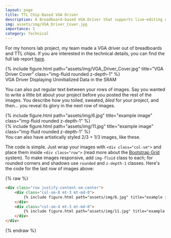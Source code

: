 ```yaml
---
layout: page
title: TTL Chip-Based VGA Driver
description: A Breadboard-based VGA Driver that supports live-editing of the image displayed on the monitor.
img: assets/img/VGA_Driver_Cover.jpg
importance: 1
category: Technical
---
```


For my honors lab project, my team made a VGA driver out of breadboards and TTL chips. If you are interested in the technical details, you can find the full lab report [here](assets/pdf/SP23_Honors_Lab_Final_Reports.pdf).

<div class="row">
    <div class="col-sm mt-3 mt-md-0">
        {% include figure.html path="assets/img/VGA_Driver_Cover.jpg" title="VGA Driver Cover" class="img-fluid rounded z-depth-1" %}
    </div>
</div>
<div class="caption">
    VGA Driver Displaying Uninitialized Data in the SRAM
</div>

You can also put regular text between your rows of images.
Say you wanted to write a little bit about your project before you posted the rest of the images.
You describe how you toiled, sweated, *bled* for your project, and then... you reveal its glory in the next row of images.


<div class="row justify-content-sm-center">
    <div class="col-sm-8 mt-3 mt-md-0">
        {% include figure.html path="assets/img/6.jpg" title="example image" class="img-fluid rounded z-depth-1" %}
    </div>
    <div class="col-sm-4 mt-3 mt-md-0">
        {% include figure.html path="assets/img/11.jpg" title="example image" class="img-fluid rounded z-depth-1" %}
    </div>
</div>
<div class="caption">
    You can also have artistically styled 2/3 + 1/3 images, like these.
</div>


The code is simple.
Just wrap your images with `<div class="col-sm">` and place them inside `<div class="row">` (read more about the <a href="https://getbootstrap.com/docs/4.4/layout/grid/">Bootstrap Grid</a> system).
To make images responsive, add `img-fluid` class to each; for rounded corners and shadows use `rounded` and `z-depth-1` classes.
Here's the code for the last row of images above:

{% raw %}
```html
<div class="row justify-content-sm-center">
    <div class="col-sm-8 mt-3 mt-md-0">
        {% include figure.html path="assets/img/6.jpg" title="example image" class="img-fluid rounded z-depth-1" %}
    </div>
    <div class="col-sm-4 mt-3 mt-md-0">
        {% include figure.html path="assets/img/11.jpg" title="example image" class="img-fluid rounded z-depth-1" %}
    </div>
</div>
```
{% endraw %}
